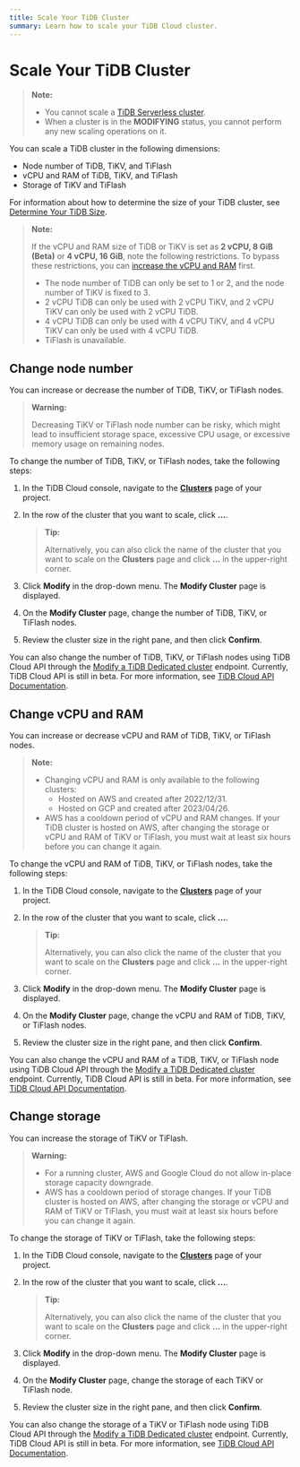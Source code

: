 ```yaml
---
title: Scale Your TiDB Cluster
summary: Learn how to scale your TiDB Cloud cluster.
---
```


# Scale Your TiDB Cluster

> **Note:**
>
> - You cannot scale a [TiDB Serverless cluster](/tidb-cloud/select-cluster-tier.md#tidb-serverless).
> - When a cluster is in the **MODIFYING** status, you cannot perform any new scaling operations on it.

You can scale a TiDB cluster in the following dimensions:

- Node number of TiDB, TiKV, and TiFlash
- vCPU and RAM of TiDB, TiKV, and TiFlash
- Storage of TiKV and TiFlash

For information about how to determine the size of your TiDB cluster, see [Determine Your TiDB Size](/tidb-cloud/size-your-cluster.md).

> **Note:**
>
> If the vCPU and RAM size of TiDB or TiKV is set as **2 vCPU, 8 GiB (Beta)** or **4 vCPU, 16 GiB**, note the following restrictions. To bypass these restrictions, you can [increase the vCPU and RAM](#change-vcpu-and-ram) first.
>
> - The node number of TiDB can only be set to 1 or 2, and the node number of TiKV is fixed to 3.
> - 2 vCPU TiDB can only be used with 2 vCPU TiKV, and 2 vCPU TiKV can only be used with 2 vCPU TiDB.
> - 4 vCPU TiDB can only be used with 4 vCPU TiKV, and 4 vCPU TiKV can only be used with 4 vCPU TiDB.
> - TiFlash is unavailable.

## Change node number

You can increase or decrease the number of TiDB, TiKV, or TiFlash nodes.

> **Warning:**
>
> Decreasing TiKV or TiFlash node number can be risky, which might lead to insufficient storage space, excessive CPU usage, or excessive memory usage on remaining nodes.

To change the number of TiDB, TiKV, or TiFlash nodes, take the following steps:

1. In the TiDB Cloud console, navigate to the [**Clusters**](https://tidbcloud.com/console/clusters) page of your project.
2. In the row of the cluster that you want to scale, click **...**.

    > **Tip:**
    >
    > Alternatively, you can also click the name of the cluster that you want to scale on the **Clusters** page and click **...** in the upper-right corner.

3. Click **Modify** in the drop-down menu. The **Modify Cluster** page is displayed.
4. On the **Modify Cluster** page, change the number of TiDB, TiKV, or TiFlash nodes.
5. Review the cluster size in the right pane, and then click **Confirm**.

You can also change the number of TiDB, TiKV, or TiFlash nodes using TiDB Cloud API through the [Modify a TiDB Dedicated cluster](https://docs.pingcap.com/tidbcloud/api/v1beta#tag/Cluster/operation/UpdateCluster) endpoint. Currently, TiDB Cloud API is still in beta. For more information, see [TiDB Cloud API Documentation](https://docs.pingcap.com/tidbcloud/api/v1beta).

## Change vCPU and RAM

You can increase or decrease vCPU and RAM of TiDB, TiKV, or TiFlash nodes.

> **Note:**
>
> - Changing vCPU and RAM is only available to the following clusters:
>     - Hosted on AWS and created after 2022/12/31.
>     - Hosted on GCP and created after 2023/04/26.
> - AWS has a cooldown period of vCPU and RAM changes. If your TiDB cluster is hosted on AWS, after changing the storage or vCPU and RAM of TiKV or TiFlash, you must wait at least six hours before you can change it again.

To change the vCPU and RAM of TiDB, TiKV, or TiFlash nodes, take the following steps:

1. In the TiDB Cloud console, navigate to the [**Clusters**](https://tidbcloud.com/console/clusters) page of your project.
2. In the row of the cluster that you want to scale, click **...**.

    > **Tip:**
    >
    > Alternatively, you can also click the name of the cluster that you want to scale on the **Clusters** page and click **...** in the upper-right corner.

3. Click **Modify** in the drop-down menu. The **Modify Cluster** page is displayed.
4. On the **Modify Cluster** page, change the vCPU and RAM of TiDB, TiKV, or TiFlash nodes.
5. Review the cluster size in the right pane, and then click **Confirm**.

You can also change the vCPU and RAM of a TiDB, TiKV, or TiFlash node using TiDB Cloud API through the [Modify a TiDB Dedicated cluster](https://docs.pingcap.com/tidbcloud/api/v1beta#tag/Cluster/operation/UpdateCluster) endpoint. Currently, TiDB Cloud API is still in beta. For more information, see [TiDB Cloud API Documentation](https://docs.pingcap.com/tidbcloud/api/v1beta).

## Change storage

You can increase the storage of TiKV or TiFlash.

> **Warning:**
>
> - For a running cluster, AWS and Google Cloud do not allow in-place storage capacity downgrade.
> - AWS has a cooldown period of storage changes. If your TiDB cluster is hosted on AWS, after changing the storage or vCPU and RAM of TiKV or TiFlash, you must wait at least six hours before you can change it again.

To change the storage of TiKV or TiFlash, take the following steps:

1. In the TiDB Cloud console, navigate to the [**Clusters**](https://tidbcloud.com/console/clusters) page of your project.
2. In the row of the cluster that you want to scale, click **...**.

    > **Tip:**
    >
    > Alternatively, you can also click the name of the cluster that you want to scale on the **Clusters** page and click **...** in the upper-right corner.

3. Click **Modify** in the drop-down menu. The **Modify Cluster** page is displayed.
4. On the **Modify Cluster** page, change the storage of each TiKV or TiFlash node.
5. Review the cluster size in the right pane, and then click **Confirm**.

You can also change the storage of a TiKV or TiFlash node using TiDB Cloud API through the [Modify a TiDB Dedicated cluster](https://docs.pingcap.com/tidbcloud/api/v1beta#tag/Cluster/operation/UpdateCluster) endpoint. Currently, TiDB Cloud API is still in beta. For more information, see [TiDB Cloud API Documentation](https://docs.pingcap.com/tidbcloud/api/v1beta).